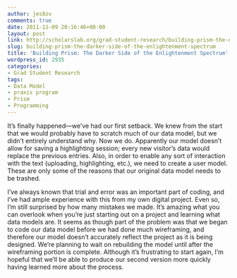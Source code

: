 ```yaml
---
author: jes8zv
comments: true
date: 2011-11-09 20:16:46+00:00
layout: post
link: http://scholarslab.org/grad-student-research/building-prism-the-darker-side-of-the-enlightenment-spectrum/
slug: building-prism-the-darker-side-of-the-enlightenment-spectrum
title: 'Building Prism: The Darker Side of the Enlightenment Spectrum'
wordpress_id: 2935
categories:
- Grad Student Research
tags:
- Data Model
- praxis program
- Prism
- Programming
---
```


It’s finally happened—we’ve had our first setback. We knew from the start that we would probably have to scratch much of our data model, but we didn’t entirely understand why. Now we do. Apparently our model doesn’t allow for saving a highlighting session; every new visitor’s data would replace the previous entries. Also, in order to enable any sort of interaction with the text (uploading, highlighting, etc.), we need to create a user model. These are only some of the reasons that our original data model needs to be trashed.

I’ve always known that trial and error was an important part of coding, and I’ve had ample experience with this from my own digital project. Even so, I’m still surprised by how many mistakes we made. It’s amazing what you can overlook when you’re just starting out on a project and learning what data models are. It seems as though part of the problem was that we began to code our data model before we had done much wireframing, and therefore our model doesn’t accurately reflect the project as it is being designed. We’re planning to wait on rebuilding the model until after the wireframing portion is complete. Although it’s frustrating to start again, I’m hopeful that we’ll be able to produce our second version more quickly having learned more about the process.
